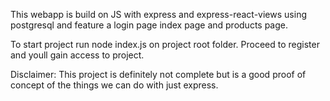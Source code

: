 This webapp is build on JS with express and express-react-views using postgresql and feature a login page index page and products page. 

To start project run node index.js on project root folder. Proceed to register and youll gain access to project. 

Disclaimer: This project is definitely not complete but is a good proof of concept of the things we can do with just express.
